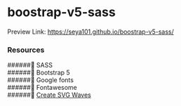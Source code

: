 # boostrap-v5-sass

Preview Link: https://seya101.github.io/boostrap-v5-sass/

### Resources ###
######🔗 SASS
<br/>
######🔗 Bootstrap 5 
<br/>
######🔗 Google fonts
<br/>
######🔗 Fontawesome
<br/>
######🔗 [Create SVG Waves](https://getwaves.io/)

